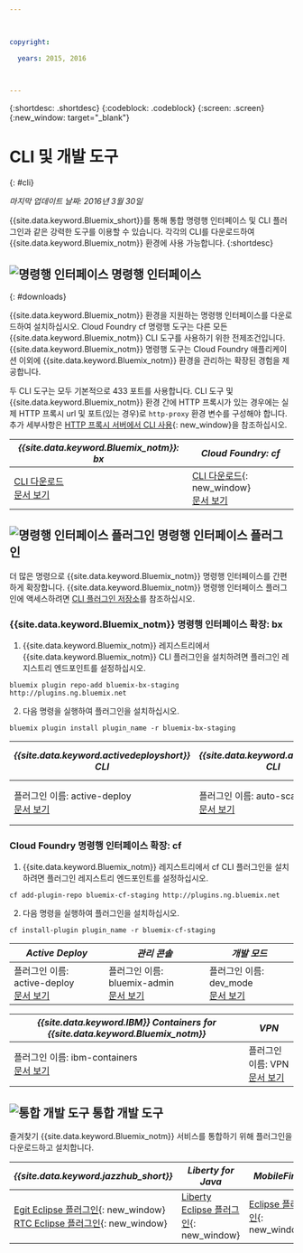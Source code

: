 ```yaml
---

 

copyright:

  years: 2015, 2016

 

---
```


{:shortdesc: .shortdesc}
{:codeblock: .codeblock}
{:screen: .screen}
{:new_window: target="_blank"}

# CLI 및 개발 도구
{: #cli}

*마지막 업데이트 날짜: 2016년 3월 30일*

{{site.data.keyword.Bluemix_short}}를 통해 통합 명령행 인터페이스 및 CLI 플러그인과 같은 강력한 도구를 이용할 수 있습니다. 각각의 CLI를 다운로드하여 {{site.data.keyword.Bluemix_notm}} 환경에 사용 가능합니다.
{:shortdesc}

## ![명령행 인터페이스](./images/CLI.svg) 명령행 인터페이스
{: #downloads}

{{site.data.keyword.Bluemix_notm}} 환경을 지원하는 명령행 인터페이스를 다운로드하여 설치하십시오. Cloud Foundry cf 명령행 도구는 다른 모든 {{site.data.keyword.Bluemix_notm}} CLI 도구를 사용하기 위한 전제조건입니다. {{site.data.keyword.Bluemix_notm}} 명령행 도구는 Cloud Foundry 애플리케이션 이외에 {{site.data.keyword.Bluemix_notm}} 환경을 관리하는 확장된 경험을 제공합니다.

두 CLI 도구는 모두 기본적으로 433 포트를 사용합니다. CLI 도구 및 {{site.data.keyword.Bluemix_notm}} 환경 간에 HTTP 프록시가 있는 경우에는 실제 HTTP 프록시 url 및 포트(있는 경우)로 `http-proxy` 환경 변수를 구성해야 합니다. 추가 세부사항은 [HTTP 프록시 서버에서 CLI 사용](http://docs.cloudfoundry.org/cf-cli/http-proxy.html){: new_window}을 참조하십시오.


| *{{site.data.keyword.Bluemix_notm}}: bx* | *Cloud Foundry: cf* |
|---------------------|---------------|
| [CLI 다운로드](http://clis.ng.bluemix.net/)  <br> [문서 보기](./reference/bluemix_cli/index.html)|  [CLI 다운로드](https://github.com/cloudfoundry/cli/releases){: new_window}  <br> [문서 보기](./reference/cfcommands/index.html) |


## ![명령행 인터페이스 플러그인](./images/CLI_Plugin.svg) 명령행 인터페이스 플러그인

더 많은 명령으로 {{site.data.keyword.Bluemix_notm}} 명령행 인터페이스를 간편하게 확장합니다. {{site.data.keyword.Bluemix_notm}} 명령행 인터페이스 플러그인에 액세스하려면 [ CLI 플러그인 저장소](http://plugins.ng.bluemix.net/)를 참조하십시오.

### {{site.data.keyword.Bluemix_notm}} 명령행 인터페이스 확장: bx

1. {{site.data.keyword.Bluemix_notm}} 레지스트리에서 {{site.data.keyword.Bluemix_notm}} CLI 플러그인을 설치하려면 플러그인 레지스트리 엔드포인트를 설정하십시오.
```
bluemix plugin repo-add bluemix-bx-staging http://plugins.ng.bluemix.net
```
2. 다음 명령을 실행하여 플러그인을 설치하십시오.
```
bluemix plugin install plugin_name -r bluemix-bx-staging
```

| *{{site.data.keyword.activedeployshort}} CLI* | *{{site.data.keyword.autoscaling}} CLI* | *Network Security Groups* |
|-----|-----|-----|
| 플러그인 이름: active-deploy<br> [문서 보기](../services/ActiveDeploy/cli.html#cli) | 플러그인 이름: auto-scaling <br> [문서 보기](./plugins/auto-scaling/index.html) |  플러그인 이름: nsg<br> [문서 보기](./plugins/networksecuritygroups/index.html)  |


### Cloud Foundry 명령행 인터페이스 확장: cf

1. {{site.data.keyword.Bluemix_notm}} 레지스트리에서 cf CLI 플러그인을 설치하려면 플러그인 레지스트리 엔드포인트를 설정하십시오.
```
cf add-plugin-repo bluemix-cf-staging http://plugins.ng.bluemix.net
```
2. 다음 명령을 실행하여 플러그인을 설치하십시오.
```
cf install-plugin plugin_name -r bluemix-cf-staging
```

| *Active Deploy* | *관리 콘솔* | *개발 모드* |
|-----------------|-----------------|-----------------|
| 플러그인 이름: active-deploy<br>  [문서 보기](../services/ActiveDeploy/cli.html#cli) |  플러그인 이름: bluemix-admin<br> [문서 보기](../cli/plugins/bluemix_admin/index.html) | 플러그인 이름: dev_mode <br> [문서 보기](./plugins/dev_mode/index.html) |

| *{{site.data.keyword.IBM}} Containers for {{site.data.keyword.Bluemix_notm}}* | *VPN* |
|-----------------|-----------------|
| 플러그인 이름: ibm-containers<br> [문서 보기](https://www.{DomainName}/docs/containers/container_cli_cfic.html#container_cli_cfic) | 플러그인 이름: VPN <br> [문서 보기](./plugins/vpn/index.html) |

<!-- View docs link for bluemix-admin plug-in cannot go live until December time frame. Check in with Michelle -->


## ![통합 개발 도구](./images/Integrated_Dev_Tools.svg) 통합 개발 도구

즐겨찾기 {{site.data.keyword.Bluemix_notm}} 서비스를 통합하기 위해 플러그인을 다운로드하고 설치합니다.

| *{{site.data.keyword.jazzhub_short}}* | *Liberty for Java* | *MobileFirst* | *{{site.data.keyword.rules_short}}* |
|-------------|----------|----------|----------|
| [Egit Eclipse 플러그인](https://hub.jazz.net/docs/reference/gitclient/#eclipse_using_egit){: new_window} <br> [RTC Eclipse 플러그인](https://hub.jazz.net/docs/reference/gitclient/#eclipse_using_rtc){: new_window} | [Liberty Eclipse 플러그인](https://developer.ibm.com/wasdev/downloads/liberty-profile-using-eclipse/){: new_window} | [Eclipse 플러그인](https://marketplace.eclipse.org/content/ibm-mobilefirst-platform-studio){: new_window} | [Rules Designer Eclipse 플러그인](../services/rules/index.html#rulov002) |
